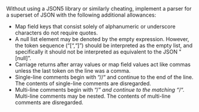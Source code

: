 Without using a JSON5 library or similarly cheating, implement a parser for a superset of JSON with the following additional allowances:
* Map field keys that consist solely of alphanumeric or underscore characters do not require quotes.
* A null list element may be denoted by the empty expression.  However, the token sequence (“[“,“]”) should be interpreted as the empty list, and specifically it should not be interpreted as equivalent to the JSON "[null]”.
* Carriage returns after array values or map field values act like commas unless the last token on the line was a comma.
* Single-line comments begin with “//“ and continue to the end of the line.  The contents of single-line comments are disregarded.
* Multi-line comments begin with “/*” and continue to the matching “*/“.  Multi-line comments may be nested.  The contents of multi-line comments are disregarded.
